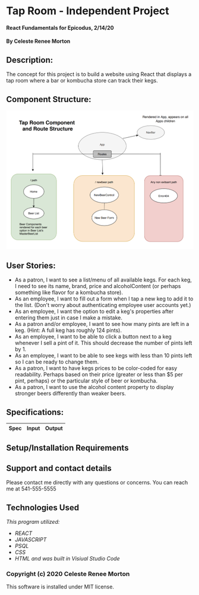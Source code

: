 # Tap Room - Independent Project
#### React Fundamentals for Epicodus, 2/14/20
#### By Celeste Renee Morton
## Description:
The concept for this project is to build a website using React that displays a tap room where a bar or kombucha store can track their kegs.

## Component Structure:
![alt text](https://raw.githubusercontent.com/Celesterenee7/tap-room/master/public/structure.png)

## User Stories:
* As a patron, I want to see a list/menu of all available kegs. For each keg, I need to see its name, brand, price and alcoholContent (or perhaps something like flavor for a kombucha store).
* As an employee, I want to fill out a form when I tap a new keg to add it to the list. (Don't worry about authenticating employee user accounts yet.)
* As an employee, I want the option to edit a keg's properties after entering them just in case I make a mistake.
* As a patron and/or employee, I want to see how many pints are left in a keg. (Hint: A full keg has roughly 124 pints).
* As an employee, I want to be able to click a button next to a keg whenever I sell a pint of it. This should decrease the number of pints left by 1.
* As an employee, I want to be able to see kegs with less than 10 pints left so I can be ready to change them.
* As a patron, I want to have kegs prices to be color-coded for easy readability. Perhaps based on their price (greater or less than $5 per pint, perhaps) or the particular style of beer or kombucha.
* As a patron, I want to use the alcohol content property to display stronger beers differently than weaker beers.

## Specifications:

|Spec|Input|Output|
|-|-|-|

## Setup/Installation Requirements

## Support and contact details
Please contact me directly with any questions or concerns. You can reach me at 541-555-5555
## Technologies Used
_This program utilized:_
* _REACT_
* _JAVASCRIPT_
* _PSQL_
* _CSS_
* _HTML_
_and was built in Visiual Studio Code_
### Copyright (c) 2020 Celeste Renee Morton
This software is installed under MIT license.
